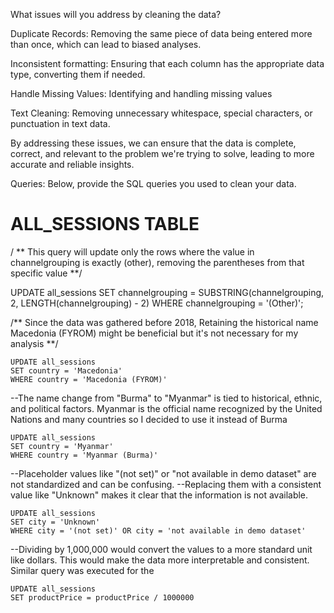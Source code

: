 What issues will you address by cleaning the data?

Duplicate Records:
Removing the same piece of data being entered more than once, which can lead to biased analyses.

Inconsistent formatting:
Ensuring that each column has the appropriate data type, converting them if needed.

Handle Missing Values: 
Identifying and handling missing values

Text Cleaning:
Removing unnecessary whitespace, special characters, or punctuation in text data.

By addressing these issues, we can ensure that the data is complete, correct, and relevant to the problem we're trying to solve, leading to more accurate and reliable insights.





Queries:
Below, provide the SQL queries you used to clean your data.

# ALL_SESSIONS TABLE

/ ** This query will update only the rows where the value in channelgrouping is exactly (other), removing the parentheses from that specific value **/


UPDATE all_sessions
SET channelgrouping = SUBSTRING(channelgrouping, 2, LENGTH(channelgrouping) - 2)
WHERE channelgrouping = '(Other)';



/** Since the data was gathered before 2018, Retaining the historical name Macedonia (FYROM) might be beneficial but it's not necessary for my analysis **/

```
UPDATE all_sessions 
SET country = 'Macedonia'
WHERE country = 'Macedonia (FYROM)'
```

--The name change from "Burma" to "Myanmar" is tied to historical, ethnic, and political factors. Myanmar is the official name recognized by the United Nations and many countries so I decided to use it instead of Burma
```
UPDATE all_sessions 
SET country = 'Myanmar'
WHERE country = 'Myanmar (Burma)'
```
--Placeholder values like "(not set)" or "not available in demo dataset" are not standardized and can be confusing.
--Replacing them with a consistent value like "Unknown" makes it clear that the information is not available.
```
UPDATE all_sessions
SET city = 'Unknown'
WHERE city = '(not set)' OR city = 'not available in demo dataset'
```

--Dividing by 1,000,000 would convert the values to a more standard unit like dollars. This would make the data more interpretable and consistent. Similar query was executed for the 
```
UPDATE all_sessions
SET productPrice = productPrice / 1000000






















